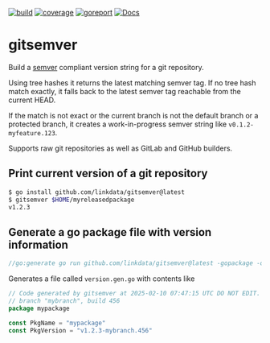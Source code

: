[![build](https://github.com/linkdata/gitsemver/actions/workflows/build.yml/badge.svg)](https://github.com/linkdata/gitsemver/actions/workflows/build.yml)
[![coverage](https://coveralls.io/repos/github/linkdata/gitsemver/badge.svg?branch=main)](https://coveralls.io/github/linkdata/gitsemver?branch=main)
[![goreport](https://goreportcard.com/badge/github.com/linkdata/gitsemver)](https://goreportcard.com/report/github.com/linkdata/gitsemver)
[![Docs](https://godoc.org/github.com/linkdata/gitsemver?status.svg)](https://godoc.org/github.com/linkdata/gitsemver)

# gitsemver

Build a [semver](https://semver.org/) compliant version string for a git repository.

Using tree hashes it returns the latest matching semver tag. If no tree hash
match exactly, it falls back to the latest semver tag reachable from the
current HEAD.

If the match is not exact or the current branch is not the default branch
or a protected branch, it creates a work-in-progress semver string like `v0.1.2-myfeature.123`.

Supports raw git repositories as well as GitLab and GitHub builders.

## Print current version of a git repository

```sh
$ go install github.com/linkdata/gitsemver@latest
$ gitsemver $HOME/myreleasedpackage
v1.2.3
```

## Generate a go package file with version information

```go
//go:generate go run github.com/linkdata/gitsemver@latest -gopackage -out version.gen.go
```

Generates a file called `version.gen.go` with contents like

```go
// Code generated by gitsemver at 2025-02-10 07:47:15 UTC DO NOT EDIT.
// branch "mybranch", build 456
package mypackage

const PkgName = "mypackage"
const PkgVersion = "v1.2.3-mybranch.456"
```
